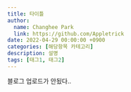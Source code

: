 ```yaml
---
title: 타이틀
author:
  name: Changhee Park
  link: https://github.com/Appletrick
date: 2022-04-29 00:00:00 +0900
categories: [해당항목 카테고리]
description: 설명
tags: [태그1, 태그2]
---
```


블로그 업로드가 안됬다..
